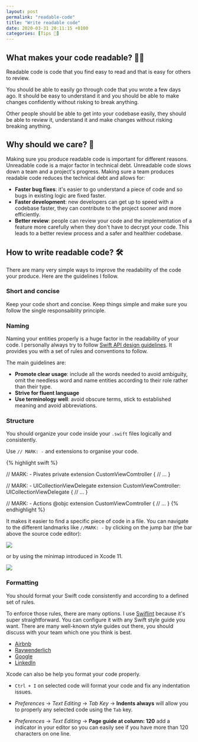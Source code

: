 ```yaml
---
layout: post
permalink: "readable-code"
title: "Write readable code"
date: 2020-03-31 20:11:15 +0100
categories: [Tips 🚀]
---
```


## What makes your code readable? 🤷‍♂️

Readable code is code that you find easy to read and that is easy for others to review.

You should be able to easily go through code that you wrote a few days ago. It should be easy to understand it and you should be able to make changes confidently without risking to break anything.

Other people should be able to get into your codebase easily, they should be able to review it, understand it and make changes without risking breaking anything.

## Why should we care? 🤗

Making sure you produce readable code is important for different reasons. Unreadable code is a major factor in technical debt. Unreadable code slows down a team and a project's progress. Making sure a team produces readable code reduces the technical debt and allows for:

- **Faster bug fixes**: it's easier to go understand a piece of code and so bugs in existing logic are fixed faster.
- **Faster development**: new developers can get up to speed with a codebase faster, they can contribute to the project sooner and more efficiently.
- **Better review**: people can review your code and the implementation of a feature more carefully when they don't have to decrypt your code. This leads to a better review process and a safer and healthier codebase.

## How to write readable code? 🛠

There are many very simple ways to improve the readability of the code your produce. Here are the guidelines I follow.

### Short and concise

Keep your code short and concise. Keep things simple and make sure you follow the single responsaiblity principle.

### Naming

Naming your entities properly is a huge factor in the readability of your code. I personally always try to follow [Swift API design guidelines](https://swift.org/documentation/api-design-guidelines/). It provides you with a set of rules and conventions to follow. 

The main guidelines are: 

- **Promote clear usage**: include all the words needed to avoid ambiguity, omit the needless word and name entities according to their role rather than their type.
- **Strive for fluent language**
- **Use terminology well**: avoid obscure terms, stick to established meaning and avoid abbreviations.

### Structure

You should organize your code inside your `.swift` files logically and consistently.

Use `// MARK: -` and extensions to organise your code.

{% highlight swift %}

// MARK: - Pivates
private extension CustomViewComtroller {
    // ...
}

// MARK: - UICollectionViewDelegate
extension CustomViewComtroller: UICollectionViewDelegate {
    // ...
}

// MARK: - Actions
@objc extension CustomViewComtroller {
    // ...
}
{% endhighlight %}

It makes it easier to find a specific piece of code in a file. You can navigate to the different landmarks like `//MARK: -` by clicking on the jump bar (the bar above the source code editor):

![]({{site.baseUrl}}/assets/jump_bar.png)

or by using the minimap introduced in Xcode 11.

![]({{site.baseUrl}}/assets/minimap.png)


### Formatting

You should format your Swift code consistently and according to a defined set of rules. 

To enforce those rules, there are many options. I use [Swiflint](https://github.com/realm/SwiftLint) because it's super straightforward. You can configure it with any Swift style guide you want. There are many well-known style guides out there, you should discuss with your team which one you think is best.

- [Airbnb](https://github.com/airbnb/swift)
- [Raywenderlich](https://github.com/raywenderlich/swift-style-guide)
- [Google](https://google.github.io/swift/)
- [LinkedIn](https://github.com/linkedin/swift-style-guide)


Xcode can also be help you format your code properly. 

- `Ctrl + I` on selected code will format your code and fix any indentation issues.

- *Preferences* -> *Text Editing* -> *Tab Key* -> **Indents always** will allow you to properly any selected code using the `Tab` key.

- *Preferences* -> *Text Editing* -> **Page guide at column: 120** add a indicator in your editor so you can easily see if you have more than 120 characters on one line.
